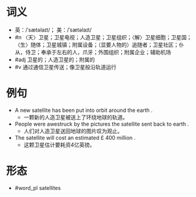 # 词义
- 英：/ˈsætəlaɪt/； 美：/ˈsætəlaɪt/
- #n 〈天〉卫星；卫星电视；人造卫星；卫星组织；〈解〉卫星细胞；卫星国；〈生〉随体；卫星城镇；附属设备；（显要人物的）追随者；卫星社区；仆从，侍卫；奉承于左右的人，爪牙；外围组织；附属企业；辅助机场
- #adj 卫星的；人造卫星的；附属的
- #v 通过通信卫星传送；像卫星般沿轨道运行
# 例句
- A new satellite has been put into orbit around the earth .
	- 一颗新的人造卫星被送上了环绕地球的轨道。
- People were awestruck by the pictures the satellite sent back to earth .
	- 人们对人造卫星送回地球的图片叹为观止。
- The satellite will cost an estimated £ 400 million .
	- 这颗卫星估计要耗资4亿英镑。
# 形态
- #word_pl satellites
